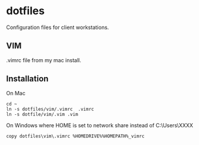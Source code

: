 dotfiles
========

Configuration files for client workstations.


VIM
---

.vimrc file from my mac install.




Installation 
------------

On Mac

    cd ~
    ln -s dotfiles/vim/.vimrc  .vimrc
    ln -s dotfile/vim/.vim .vim

On Windows where HOME is set to network share instead of C:\Users\XXXX

    copy dotfiles\vim\.vimrc %HOMEDRIVE%%HOMEPATH%_vimrc

